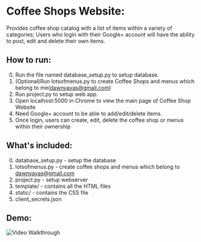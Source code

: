 # Coffee Shops Website:
Provides coffee shop catalog with a list of items within a variety of categories; Users who login with their Google+ account will have the ability to post, edit and delete their own items.

How to run:
------------
0. Run the file named database_setup.py to setup database.
0. (Optional)Run lotsofmenus.py to create Coffee Shops and menus which belong to me(dawnyayas@gmail.com)
0. Run project.py to setup web app.
0. Open localhost:5000 in Chrome to view the main page of Coffee Shop Website
0. Need Google+ account to be able to add/edit/delete items.
0. Once login, users can create, edit, delete the coffee shop or menus within their ownership

What's included:
------------
0. database_setup.py - setup the database
0. lotsofmenus.py - create coffee shops and menus which belong to dawnyayas@gmail.com
0. project.py - setup webserver
0. template/ - contains all the HTML files
0. static/ - contains the CSS file
0. client_secrets.json

Demo:
------------
![Video Walkthrough](demo.gif)
